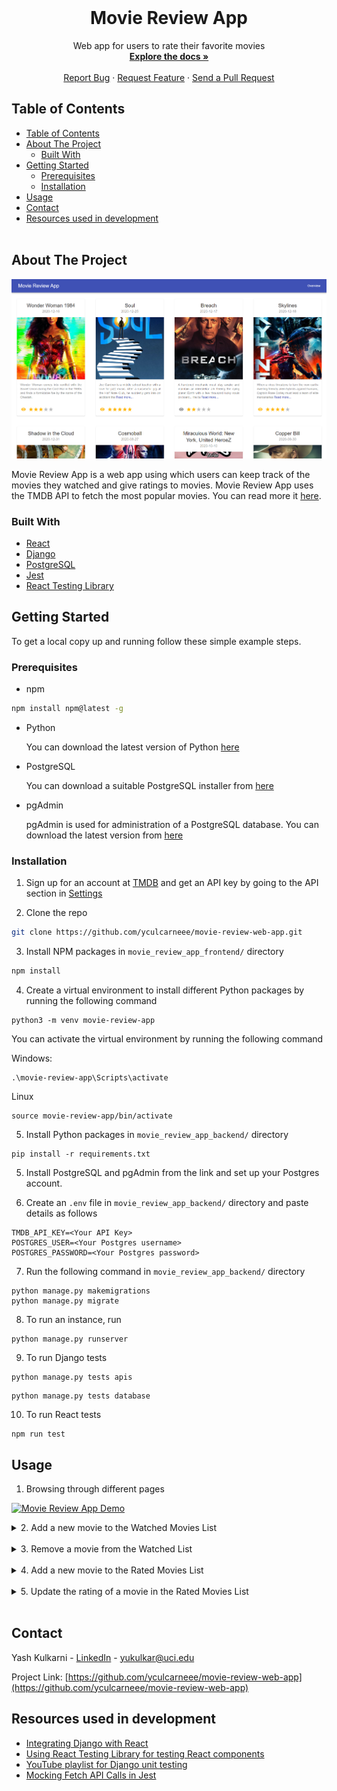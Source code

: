 <br />
<p align="center">
  <h1 align="center">Movie Review App </h1>

  <p align="center">
    Web app for users to rate their favorite movies
    <br />
    <a href="https://github.com/yculcarneee/movie-review-web-app/"><strong>Explore the docs »</strong></a>
    <br />
    <br />
    <a href="https://github.com/yculcarneee/movie-review-web-app/issues">Report Bug</a>
    ·
    <a href="https://github.com/yculcarneee/movie-review-web-app/issues">Request Feature</a>
    ·
    <a href="https://github.com/yculcarneee/movie-review-web-app/pulls">Send a Pull Request</a>
  </p>
</p>


<!-- TABLE OF CONTENTS -->
## Table of Contents

- [Table of Contents](#table-of-contents)
- [About The Project](#about-the-project)
  - [Built With](#built-with)
- [Getting Started](#getting-started)
  - [Prerequisites](#prerequisites)
  - [Installation](#installation)
- [Usage](#usage)
- [Contact](#contact)
- [Resources used in development](#resources-used-in-development)
<br/><br/>
<!-- ABOUT THE PROJECT -->
## About The Project

<img src="movie-review-web-app/movie_review_app_backend/../../movie_review_app_backend/assets/images/movie_review_app_screenshot.png" alt="Logo">

Movie Review App is a web app using which users can keep track of the movies they watched and give ratings to movies. Movie Review App uses the TMDB API to fetch the most popular movies. You can read more it [here](https://developers.themoviedb.org/3/getting-started/introduction).

### Built With
* [React](https://reactjs.org/)
* [Django](https://www.djangoproject.com/)
* [PostgreSQL](https://www.postgresql.org/)
* [Jest](https://jestjs.io/)
* [React Testing Library](https://testing-library.com/docs/react-testing-library/intro/)



<!-- GETTING STARTED -->
## Getting Started

To get a local copy up and running follow these simple example steps.

### Prerequisites

* npm
```sh
npm install npm@latest -g
```
* Python  

  You can download the latest version of Python [here](https://www.python.org/downloads/)

* PostgreSQL  
  
    You can download a suitable PostgreSQL installer from [here](https://www.postgresql.org/download/)

* pgAdmin  

    pgAdmin is used for administration of a PostgreSQL database. You can download the latest version from [here](https://www.pgadmin.org/download/)

### Installation

1. Sign up for an account at [TMDB](https://www.themoviedb.org/) and get an API key by going to the API section in [Settings](https://www.themoviedb.org/settings/api)
   
2. Clone the repo
```sh
git clone https://github.com/yculcarneee/movie-review-web-app.git
```
3. Install NPM packages in `movie_review_app_frontend/` directory
```sh
npm install
```
4. Create a virtual environment to install different Python packages by running the following command
```
python3 -m venv movie-review-app
```

You can activate the virtual environment by running the following command  

Windows:
```
.\movie-review-app\Scripts\activate
```

Linux
```
source movie-review-app/bin/activate
```
5. Install Python packages in `movie_review_app_backend/` directory
```
pip install -r requirements.txt
```
5. Install PostgreSQL and pgAdmin from the link and set up your Postgres account.
   
6. Create an `.env` file in `movie_review_app_backend/` directory and paste details as follows 
```
TMDB_API_KEY=<Your API Key>
POSTGRES_USER=<Your Postgres username>
POSTGRES_PASSWORD=<Your Postgres password>
```

7. Run the following command in `movie_review_app_backend/` directory 
```
python manage.py makemigrations
python manage.py migrate
```

8. To run an instance, run 
```
python manage.py runserver
```

9. To run Django tests
```
python manage.py tests apis
```
```
python manage.py tests database
```

10. To run React tests
```
npm run test
```

## Usage
1. Browsing through different pages  
   
[![Movie Review App Demo](https://res.cloudinary.com/marcomontalbano/image/upload/v1611140005/video_to_markdown/images/youtube--w-JHkDDqH_o-c05b58ac6eb4c4700831b2b3070cd403.jpg)](https://youtu.be/w-JHkDDqH_o "Movie Review App Demo")
<br/>
<details>
  <summary> 2. Add a new movie to the Watched Movies List </summary>
  <img src="movie-review-web-app/movie_review_app_backend/../../movie_review_app_backend/assets/gifs/Add movie to watched list.gif"  alt="Add a new movie to the Watched Movies List">
</details>  
<br/>
<details>
  <summary> 3. Remove a movie from the Watched List </summary>
  <img src="movie-review-web-app/movie_review_app_backend/../../movie_review_app_backend/assets/gifs/Remove movie from watched list.gif"  alt="Remove a movie from the Watched Movies List">
</details>
<br/>
<details>
  <summary> 4. Add a new movie to the Rated Movies List </summary>
  <img src="movie-review-web-app/movie_review_app_backend/../../movie_review_app_backend/assets/gifs/Add movie to rated movies list.gif"  alt="Add a new movie to the Rated Movies List">
</details>
<br/>
<details>
  <summary> 5. Update the rating of a movie in the Rated Movies List </summary>
  <img src="movie-review-web-app/movie_review_app_backend/../../movie_review_app_backend/assets/gifs/Update rating of movie.gif"  alt="Update the rating of a movie in the Rated Movies List">
</details>
<br/>
<!-- CONTACT -->

## Contact

Yash Kulkarni - [LinkedIn](https://www.linkedin.com/in/yashkulkarni97/) - yukulkar@uci.edu

Project Link: [https://github.com/yculcarneee/movie-review-web-app](https://github.com/yculcarneee/movie-review-web-app)

<!-- ACKNOWLEDGEMENTS -->
## Resources used in development
* [Integrating Django with React](https://medium.com/dev-genius/integrating-django-with-react-ff596e764bdc)
* [Using React Testing Library for testing React components](https://www.robinwieruch.de/react-testing-library)
* [YouTube playlist for Django unit testing](https://youtube.com/playlist?list=PLbpAWbHbi5rMF2j5n6imm0enrSD9eQUaM)
* [Mocking Fetch API Calls in Jest](https://github.com/jefflau/jest-fetch-mock)

